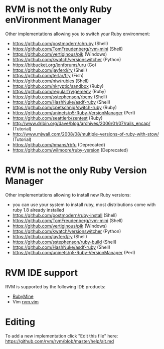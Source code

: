 # RVM is not the only Ruby enVironment Manager

Other implementations allowing you to switch your Ruby environment:

- https://github.com/postmodern/chruby (Shell)
- https://github.com/TomFreudenberg/rvm-mini (Shell)
- https://github.com/vertiginous/pik (Windows)
- https://github.com/kwatch/versionswitcher (Python)
- https://bitbucket.org/jonforums/uru (Go)
- https://github.com/jayferd/ry (Shell)
- https://github.com/terlar/fry (Fish)
- https://github.com/niw/rubies (Shell)
- https://github.com/nkryptic/sandbox (Ruby)
- https://github.com/regularfry/gemenv (Ruby)
- https://github.com/sstephenson/rbenv (Shell)
- https://github.com/HashNuke/asdf-ruby (Shell)
- https://github.com/cpetschnig/switch-ruby (Ruby)
- https://github.com/uninets/p5-Ruby-VersionManager (Perl)
- https://github.com/seattlerb/zentest (Ruby)
- http://www.dribin.org/dave/blog/archives/2006/01/07/rails_encap/ (Tutorial)
- http://www.mjwall.com/2008/08/multiple-versions-of-ruby-with-stow/ (Tutorial)
- https://github.com/hmans/rbfu (Deprecated)
- https://github.com/wilmoore/ruby-version (Deprecated)

# RVM is not the only Ruby Version Manager

Other implementations allowing to install new Ruby versions:

- you can use your system to install ruby,
  most distributions come with ruby 1.8 already installed
- https://github.com/postmodern/ruby-install (Shell)
- https://github.com/TomFreudenberg/rvm-mini (Shell)
- https://github.com/vertiginous/pik (Windows)
- https://github.com/kwatch/versionswitcher (Python)
- https://github.com/jayferd/ry (Shell)
- https://github.com/sstephenson/ruby-build (Shell)
- https://github.com/HashNuke/asdf-ruby (Shell)
- https://github.com/uninets/p5-Ruby-VersionManager (Perl)

# RVM IDE support

RVM is supported by the following IDE products:

- [RubyMine](http://www.jetbrains.com/ruby/)
- Vim [rvm.vim](https://github.com/tpope/vim-rvm)


# Editing
To add a new implementation click "Edit this file" here:
https://github.com/rvm/rvm/blob/master/help/alt.md
